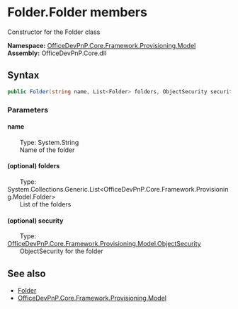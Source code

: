 # Folder.Folder members 
 Constructor for the Folder class   

**Namespace:** [OfficeDevPnP.Core.Framework.Provisioning.Model](OfficeDevPnP.Core.Framework.Provisioning.Model.md)  
**Assembly:** OfficeDevPnP.Core.dll  
## Syntax
```C#
public Folder(string name, List<Folder> folders, ObjectSecurity security)
```
### Parameters
#### name  
&emsp;&emsp;Type: System.String  
&emsp;&emsp;Name of the folder  


#### (optional) folders  
&emsp;&emsp;Type: System.Collections.Generic.List<OfficeDevPnP.Core.Framework.Provisioning.Model.Folder>  
&emsp;&emsp;List of the folders  


#### (optional) security  
&emsp;&emsp;Type: [OfficeDevPnP.Core.Framework.Provisioning.Model.ObjectSecurity](OfficeDevPnP.Core.Framework.Provisioning.Model.ObjectSecurity.md)  
&emsp;&emsp;ObjectSecurity for the folder  


## See also
- [Folder](OfficeDevPnP.Core.Framework.Provisioning.Model.Folder.md)
- [OfficeDevPnP.Core.Framework.Provisioning.Model](OfficeDevPnP.Core.Framework.Provisioning.Model.md)
